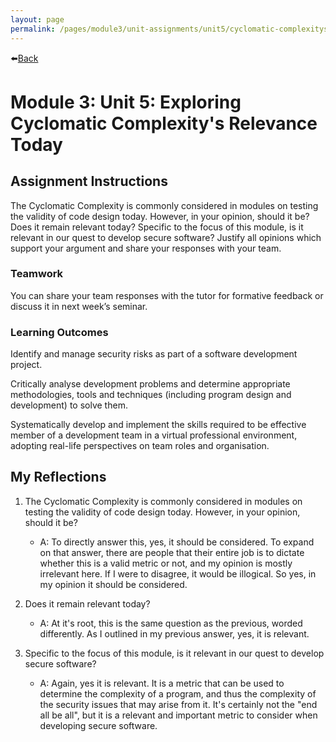 ```yaml
---
layout: page
permalink: /pages/module3/unit-assignments/unit5/cyclomatic-complexitys-relevance.html
---
```


⬅️[Back](/pages/module3/unit-assignments/unit5/m3u5.html)

# Module 3: Unit 5: Exploring Cyclomatic Complexity's Relevance Today

## Assignment Instructions

The Cyclomatic Complexity is commonly considered in modules on testing the validity of code design today. However, in your opinion, should it be? Does it remain relevant today? Specific to the focus of this module, is it relevant in our quest to develop secure software? Justify all opinions which support your argument and share your responses with your team.

### Teamwork
You can share your team responses with the tutor for formative feedback or discuss it in next week’s seminar.

### Learning Outcomes
Identify and manage security risks as part of a software development project.

Critically analyse development problems and determine appropriate methodologies, tools and techniques (including program design and development) to solve them.

Systematically develop and implement the skills required to be effective member of a development team in a virtual professional environment, adopting real-life perspectives on team roles and organisation.


## My Reflections

1. The Cyclomatic Complexity is commonly considered in modules on testing the validity of code design today. However, in your opinion, should it be?
    - A: To directly answer this, yes, it should be considered. To expand on that answer, there are people that their entire job is to dictate whether this is a valid metric or not, and my opinion is mostly irrelevant here. If I were to disagree, it would be illogical. So yes, in my opinion it should be considered.

2. Does it remain relevant today?
    - A: At it's root, this is the same question as the previous, worded differently. As I outlined in my previous answer, yes, it is relevant.

3. Specific to the focus of this module, is it relevant in our quest to develop secure software?
    - A: Again, yes it is relevant. It is a metric that can be used to determine the complexity of a program, and thus the complexity of the security issues that may arise from it. It's certainly not the "end all be all", but it is a relevant and important metric to consider when developing secure software.
